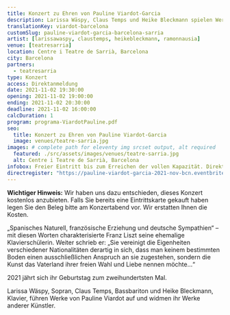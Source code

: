 ```yaml
---
title: Konzert zu Ehren von Pauline Viardot-Garcia
description: Larissa Wäspy, Claus Temps und Heike Bleckmann spielen Werke von Pauline Viardot-García im Königspalast im Centre i Teatre de Sarrià.
translationKey: viardot-barcelona
customSlug: pauline-viardot-garcia-barcelona-sarria
artist: [larissawaspy, claustemps, heikebleckmann, ramonnausia]
venue: [teatresarria]
location: Centre i Teatre de Sarrià, Barcelona
city: Barcelona
partners:
  - teatresarria
type: Konzert
access: Direktanmeldung
date: 2021-11-02 19:30:00
opening: 2021-11-02 19:00:00
ending: 2021-11-02 20:30:00
deadline: 2021-11-02 16:00:00
calcDuration: 1
program: programa-ViardotPauline.pdf
seo:
  title: Konzert zu Ehren von Pauline Viardot-Garcia
  image: venues/teatre-sarria.jpg
images: # complete path for eleventy img srcset output, alt required
  featured: ./src/assets/images/venues/teatre-sarria.jpg
  alt: Centre i Teatre de Sarrià, Barcelona
infobox: Freier Eintritt bis zum Erreichen der vollen Kapazität. Direkte Anmeldung über den folgenden Link möglich.
directregister: "https://pauline-viardot-garcia-2021-nov-bcn.eventbrite.es"
---
```


**Wichtiger Hinweis:** Wir haben uns dazu entschieden, dieses Konzert kostenlos anzubieten. Falls Sie bereits eine Eintrittskarte gekauft haben legen Sie den Beleg bitte am Konzertabend vor. Wir erstatten Ihnen die Kosten.

„Spanisches Naturell, französische Erziehung und deutsche Sympathien“ – mit diesen Worten charakterisierte Franz Liszt seine ehemalige Klavierschülerin. Weiter schrieb er: „Sie vereinigt die Eigenheiten verschiedener Nationalitäten derartig in sich, dass man keinem bestimmten Boden einen ausschließlichen Anspruch an sie zugestehen, sondern die Kunst das Vaterland ihrer freien Wahl und Liebe nennen möchte…“

2021 jährt sich ihr Geburtstag zum zweihundertsten Mal.

Larissa Wäspy, Sopran, Claus Temps, Bassbariton und Heike Bleckmann, Klavier, führen Werke von Pauline Viardot auf und widmen ihr Werke anderer Künstler.
